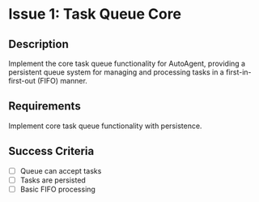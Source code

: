 # Issue 1: Task Queue Core

## Description
Implement the core task queue functionality for AutoAgent, providing a persistent queue system for managing and processing tasks in a first-in-first-out (FIFO) manner.

## Requirements
Implement core task queue functionality with persistence.

## Success Criteria
- [ ] Queue can accept tasks
- [ ] Tasks are persisted
- [ ] Basic FIFO processing
